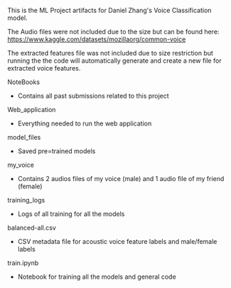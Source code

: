 This is the ML Project artifacts for Daniel Zhang's Voice Classification model.

The Audio files were not included due to the size but can be found here: https://www.kaggle.com/datasets/mozillaorg/common-voice

The extracted features file was not included due to size restriction but running the the code will automatically generate and create a new file for extracted voice features.

NoteBooks
  - Contains all past submissions related to this project
    
Web_application
  - Everything needed to run the web application
    
model_files
  - Saved pre=trained models
  
my_voice
  - Contains 2 audios files of my voice (male) and 1 audio file of my friend (female)
    
training_logs
  - Logs of all training for all the models

balanced-all.csv
  - CSV metadata file for acoustic voice feature labels and male/female labels
    
train.ipynb
  - Notebook for training all the models and general code

